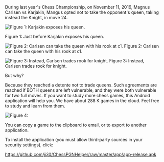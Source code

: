 During last year's Chess Championship, on November 11, 2016, Magnus Carlsen vs Karjakin, Mangus opted not to take the opponent's queen, taking instead the Knight, in move 24.

![Figure 1: Karjakin exposes his queen.](https://github.com/jj30/ChessPGNHelper/blob/master/images/csen_takes_k_not_q_0.png?raw=true)

Figure 1: Just before Karjakin exposes his queen.

![Figure 2: Carlsen can take the queen with his rook at c1.](https://github.com/jj30/ChessPGNHelper/blob/master/images/csen_takes_k_not_q_1.png?raw=true)
Figure 2: Carlsen can take the queen with his rook at c1.

![Figure 3: Instead, Carlsen trades rook for knight.](https://github.com/jj30/ChessPGNHelper/blob/master/images/csen_takes_k_not_q_2.png?raw=true)
Figure 3: Instead, Carlsen trades rook for knight.

But why?

Because they reached a detente not to trade queens. Such agreements are reached if BOTH queens are left vulnerable, and they were both vulnerable for two full moves. If you want to study more chess games, this Android application will help you. We have about 288 K games in the cloud. Feel free to study and learn from them.

![Figure 4:](https://github.com/jj30/ChessPGNHelper/blob/master/images/clipboard.png?raw=true)

You can copy a game to the clipboard to email, or to export to another application.

To install the application (you must allow third-party sources in your security settings), click:

https://github.com/jj30/ChessPGNHelper/raw/master/app/app-release.apk
